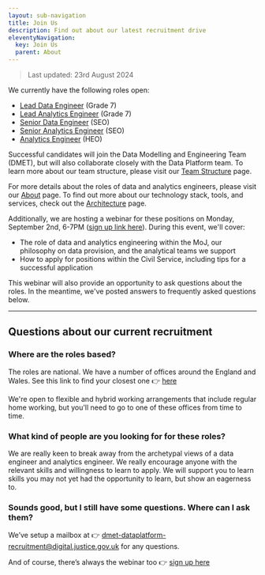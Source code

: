 ```yaml
---
layout: sub-navigation
title: Join Us
description: Find out about our latest recruitment drive
eleventyNavigation:
  key: Join Us
  parent: About
---
```


> Last updated: 23rd August 2024

We currently have the following roles open:

- [Lead Data Engineer](https://www.civilservicejobs.service.gov.uk/csr/index.cgi?SID=am9ibGlzdF92aWV3X3ZhYz0xOTIwOTEzJnNlYXJjaHNvcnQ9c2NvcmUmdXNlcnNlYXJjaGNvbnRleHQ9OTM5MTUxMjgmb3duZXI9NTA3MDAwMCZvd25lcnR5cGU9ZmFpciZzZWFyY2hwYWdlPTEmcGFnZWFjdGlvbj12aWV3dmFjYnlqb2JsaXN0JnBhZ2VjbGFzcz1Kb2JzJnJlcXNpZz0xNzI0OTM2MDUzLWFmMTY4NjExNmI4YWFmMzhmMmYwNWJjZTVkOGUzZTU2MmQyMDZjNTU=) (Grade 7)
- [Lead Analytics Engineer](https://www.civilservicejobs.service.gov.uk/csr/index.cgi?SID=c2VhcmNocGFnZT0xJm93bmVydHlwZT1mYWlyJnVzZXJzZWFyY2hjb250ZXh0PTkzOTE1MTI4Jm93bmVyPTUwNzAwMDAmam9ibGlzdF92aWV3X3ZhYz0xOTIwOTAzJnNlYXJjaHNvcnQ9c2NvcmUmcGFnZWNsYXNzPUpvYnMmcGFnZWFjdGlvbj12aWV3dmFjYnlqb2JsaXN0JnJlcXNpZz0xNzI0OTM2MDUzLWFmMTY4NjExNmI4YWFmMzhmMmYwNWJjZTVkOGUzZTU2MmQyMDZjNTU=) (Grade 7)
- [Senior Data Engineer](https://www.civilservicejobs.service.gov.uk/csr/index.cgi?SID=b3duZXJ0eXBlPWZhaXImc2VhcmNocGFnZT0xJmpvYmxpc3Rfdmlld192YWM9MTkyMDkzMSZzZWFyY2hzb3J0PXNjb3JlJnVzZXJzZWFyY2hjb250ZXh0PTkzOTE1MTI4Jm93bmVyPTUwNzAwMDAmcGFnZWNsYXNzPUpvYnMmcGFnZWFjdGlvbj12aWV3dmFjYnlqb2JsaXN0JnJlcXNpZz0xNzI0OTM2MDUzLWFmMTY4NjExNmI4YWFmMzhmMmYwNWJjZTVkOGUzZTU2MmQyMDZjNTU=) (SEO)
- [Senior Analytics Engineer](https://www.civilservicejobs.service.gov.uk/csr/index.cgi?SID=b3duZXJ0eXBlPWZhaXImcGFnZWFjdGlvbj12aWV3dmFjYnlqb2JsaXN0JnNlYXJjaHBhZ2U9MSZ1c2Vyc2VhcmNoY29udGV4dD05MzkxNTEyOCZvd25lcj01MDcwMDAwJnBhZ2VjbGFzcz1Kb2JzJmpvYmxpc3Rfdmlld192YWM9MTkyMDkxNiZzZWFyY2hzb3J0PXNjb3JlJnJlcXNpZz0xNzI1MDEyMzIwLWNlZDUyMDM1YmIzNWVjMDBiMzZkNzY4MWMwYzVjNDdkMDgxYTA4NzU=) (SEO)
- [Analytics Engineer](https://www.civilservicejobs.service.gov.uk/csr/index.cgi?SID=cGFnZWNsYXNzPUpvYnMmcGFnZWFjdGlvbj12aWV3dmFjYnlqb2JsaXN0JnNlYXJjaHBhZ2U9MSZvd25lcnR5cGU9ZmFpciZvd25lcj01MDcwMDAwJnVzZXJzZWFyY2hjb250ZXh0PTkzOTE1MTI4JmpvYmxpc3Rfdmlld192YWM9MTkyMDkwOSZzZWFyY2hzb3J0PXNjb3JlJnJlcXNpZz0xNzI0OTM2MDUzLWFmMTY4NjExNmI4YWFmMzhmMmYwNWJjZTVkOGUzZTU2MmQyMDZjNTU=) (HEO)

Successful candidates will join the Data Modelling and Engineering Team (DMET), but will also collaborate closely with the Data Platform team. To learn more about our team structure, please visit our [Team Structure](../structure/) page.

For more details about the roles of data and analytics engineers, please visit our [About](../) page. To find out more about our technology stack, tools, and services, check out the [Architecture](../architecture/) page.

Additionally, we are hosting a webinar for these positions on Monday, September 2nd, 6-7PM ([sign up link here](https://events.teams.microsoft.com/event/a1df44e8-cf15-438e-acea-d3834f0de585@c6874728-71e6-41fe-a9e1-2e8c36776ad8)). During this event, we'll cover:

- The role of data and analytics engineering within the MoJ, our philosophy on data provision, and the analytical teams we support
- How to apply for positions within the Civil Service, including tips for a successful application

This webinar will also provide an opportunity to ask questions about the roles. In the meantime, we've posted answers to frequently asked questions below.

---------

## Questions about our current recruitment

### Where are the roles based?

The roles are national. We have a number of offices around the England and Wales. See this link to find your closest one 👉 [here](https://www.google.com/maps/d/u/0/viewer?mid=1CsJxWFinu4iFbA0Tnq-KrwUAkbvLOZwQ&ll=52.93989869394286%2C-3.20735400000002&z=7)

We're open to flexible and hybrid working arrangements that include regular home working, but you'll need to go to one of these offices from time to time. 

### What kind of people are you looking for for these roles?

We are really keen to break away from the archetypal views of a data engineer and analytics engineer. We really encourage anyone with the relevant skills and willingness to learn to apply. We will support you to learn skills you may not yet had the opportunity to learn, but show an eagerness to. 

### Sounds good, but I still have some questions. Where can I ask them?

We’ve setup a mailbox at 👉 dmet-dataplatform-recruitment@digital.justice.gov.uk for any questions. 

And of course, there’s always the webinar too 👉 [sign up here](https://events.teams.microsoft.com/event/a1df44e8-cf15-438e-acea-d3834f0de585@c6874728-71e6-41fe-a9e1-2e8c36776ad8)
